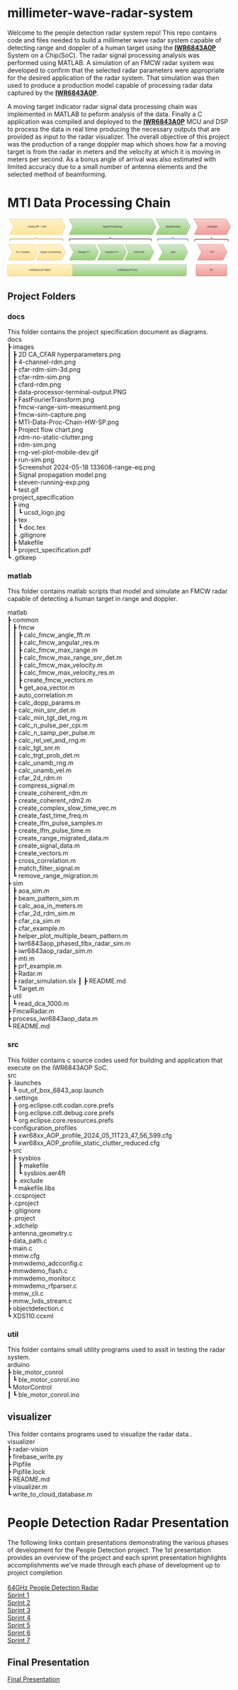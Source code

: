 # millimeter-wave-radar-system
Welcome to the people detection radar system repo! This repo contains code and files needed to build a millimeter wave radar system capable of detecting range and doppler of a human target using the **[IWR6843A0P](https://www.ti.com/tool/IWR6843AOPEVM#description)** System on a Chip(SoC). The radar signal processing analysis was performed using MATLAB. A simulation of an FMCW radar system was developed to confirm that the selected radar parameters were appropriate for the desired application of the radar system. That simulation was then used to produce a production model capable of processing radar data captured by the **[IWR6843A0P](https://www.ti.com/tool/IWR6843AOPEVM#description)**. 

A moving target indicator radar signal data processing chain was implemented in MATLAB to peform analysis of the data. Finally a C application was compiled and deployed to the **[IWR6843A0P](https://www.ti.com/tool/IWR6843AOPEVM#description)** MCU and DSP to process the data in real time producing the necessary outputs that are provided as input to the radar visualizer. The overall objective of this project was the production of a range doppler map which shows how far a moving target is from the radar in meters and the velocity at which it is moving in meters per second. As a bonus angle of arrival was also estimated with limited accuracy due to a small number of antenna elements and the selected method of beamforming.

# MTI Data Processing Chain
<img src="docs/images/MTI-Data-Proc-Chain-HW-SP.png"/>

## Project Folders
### docs
This folder contains the project specification document as diagrams.<br />
docs<br />
 ┣ images<br />
 ┃ ┣ 2D CA_CFAR hyperparameters.png<br />
 ┃ ┣ 4-channel-rdm.png<br />
 ┃ ┣ cfar-rdm-sim-3d.png<br />
 ┃ ┣ cfar-rdm-sim.png<br />
 ┃ ┣ cfard-rdm.png<br />
 ┃ ┣ data-processor-terminal-output.PNG<br />
 ┃ ┣ FastFourierTransform.png<br />
 ┃ ┣ fmcw-range-sim-measurment.png<br />
 ┃ ┣ fmcw-sim-capture.png<br />
 ┃ ┣ MTI-Data-Proc-Chain-HW-SP.png<br />
 ┃ ┣ Project flow chart.png<br />
 ┃ ┣ rdm-no-static-clutter.png<br />
 ┃ ┣ rdm-sim.png<br />
 ┃ ┣ rng-vel-plot-mobile-dev.gif<br />
 ┃ ┣ run-sim.png<br />
 ┃ ┣ Screenshot 2024-05-18 133608-range-eq.png<br />
 ┃ ┣ Signal propagation model.png<br />
 ┃ ┣ steven-running-exp.png<br />
 ┃ ┗ test.gif<br />
 ┣ project_specification<br />
 ┃ ┣ img<br />
 ┃ ┃ ┗ ucsd_logo.jpg<br />
 ┃ ┣ tex<br />
 ┃ ┃ ┗ doc.tex<br />
 ┃ ┣ .gitignore<br />
 ┃ ┣ Makefile<br />
 ┃ ┗ project_specification.pdf<br />
 ┗ .gitkeep

### matlab
This folder contains matlab scripts that model and simulate an FMCW radar capable of detecting a human target in range and doppler.<br />

matlab<br />
 ┣ common<br />
 ┃ ┣ fmcw<br />
 ┃ ┃ ┣ calc_fmcw_angle_fft.m<br />
 ┃ ┃ ┣ calc_fmcw_angular_res.m<br />
 ┃ ┃ ┣ calc_fmcw_max_range.m<br />
 ┃ ┃ ┣ calc_fmcw_max_range_snr_det.m<br />
 ┃ ┃ ┣ calc_fmcw_max_velocity.m<br />
 ┃ ┃ ┣ calc_fmcw_max_velocity_res.m<br />
 ┃ ┃ ┣ create_fmcw_vectors.m<br />
 ┃ ┃ ┗ get_aoa_vector.m<br />
 ┃ ┣ auto_correlation.m<br />
 ┃ ┣ calc_dopp_params.m<br />
 ┃ ┣ calc_min_snr_det.m<br />
 ┃ ┣ calc_min_tgt_det_rng.m<br />
 ┃ ┣ calc_n_pulse_per_cpi.m<br />
 ┃ ┣ calc_n_samp_per_pulse.m<br />
 ┃ ┣ calc_rel_vel_and_rng.m<br />
 ┃ ┣ calc_tgt_snr.m<br />
 ┃ ┣ calc_trgt_prob_det.m<br />
 ┃ ┣ calc_unamb_rng.m<br />
 ┃ ┣ calc_unamb_vel.m<br />
 ┃ ┣ cfar_2d_rdm.m<br />
 ┃ ┣ compress_signal.m<br />
 ┃ ┣ create_coherent_rdm.m<br />
 ┃ ┣ create_coherent_rdm2.m<br />
 ┃ ┣ create_complex_slow_time_vec.m<br />
 ┃ ┣ create_fast_time_freq.m<br />
 ┃ ┣ create_lfm_pulse_samples.m<br />
 ┃ ┣ create_lfm_pulse_time.m<br />
 ┃ ┣ create_range_migrated_data.m<br />
 ┃ ┣ create_signal_data.m<br />
 ┃ ┣ create_vectors.m<br />
 ┃ ┣ cross_correlation.m<br />
 ┃ ┣ match_filter_signal.m<br />
 ┃ ┗ remove_range_migration.m<br />
 ┣ sim<br />
 ┃ ┣ aoa_sim.m<br />
 ┃ ┣ beam_pattern_sim.m<br />
 ┃ ┣ calc_aoa_in_meters.m<br />
 ┃ ┣ cfar_2d_rdm_sim.m<br />
 ┃ ┣ cfar_ca_sim.m<br />
 ┃ ┣ cfar_example.m<br />
 ┃ ┣ helper_plot_multiple_beam_pattern.m<br />
 ┃ ┣ iwr6843aop_phased_tlbx_radar_sim.m<br />
 ┃ ┣ iwr6843aop_radar_sim.m<br />
 ┃ ┣ mti.m<br />
 ┃ ┣ prf_example.m<br />
 ┃ ┣ Radar.m<br />
 ┃ ┣ radar_simulation.slx
 ┃ ┣ README.md<br />
 ┃ ┗ Target.m<br />
 ┣ util<br />
 ┃ ┗ read_dca_1000.m<br />
 ┣ FmcwRadar.m<br />
 ┣ process_iwr6843aop_data.m<br />
 ┗ README.md<br />
 
### src
This folder contains c source codes used for building and application that execute on the IWR6843AOP SoC.<br />
src<br />
 ┣ .launches<br />
 ┃ ┗ out_of_box_6843_aop.launch<br />
 ┣ .settings<br />
 ┃ ┣ org.eclipse.cdt.codan.core.prefs<br />
 ┃ ┣ org.eclipse.cdt.debug.core.prefs<br />
 ┃ ┗ org.eclipse.core.resources.prefs<br />
 ┣ configuration_profiles<br />
 ┃ ┣ xwr68xx_AOP_profile_2024_05_11T23_47_56_599.cfg<br />
 ┃ ┗ xwr68xx_AOP_profile_static_clutter_reduced.cfg<br />
 ┣ src<br />
 ┃ ┣ sysbios<br />
 ┃ ┃ ┣ makefile<br />
 ┃ ┃ ┗ sysbios.aer4ft<br />
 ┃ ┣ .exclude<br />
 ┃ ┗ makefile.libs<br />
 ┣ .ccsproject<br />
 ┣ .cproject<br />
 ┣ .gitignore<br />
 ┣ .project<br />
 ┣ .xdchelp<br />
 ┣ antenna_geometry.c<br />
 ┣ data_path.c<br />
 ┣ main.c<br />
 ┣ mmw.cfg<br />
 ┣ mmwdemo_adcconfig.c<br />
 ┣ mmwdemo_flash.c<br />
 ┣ mmwdemo_monitor.c<br />
 ┣ mmwdemo_rfparser.c<br />
 ┣ mmw_cli.c<br />
 ┣ mmw_lvds_stream.c<br />
 ┣ objectdetection.c<br />
 ┗ XDS110.ccxml<br />

### util
This folder contains small utility programs used to assit in testing the radar system. <br />
arduino<br />
 ┣ ble_motor_conrol<br />
 ┃ ┗ ble_motor_conrol.ino<br />
 ┗ MotorControl<br />
 ┃ ┗ ble_motor_conrol.ino<br />

## visualizer
This folder contains programs used to visualize the radar data.. <br />
visualizer<br />
 ┣ radar-vision<br />
 ┣ firebase_write.py<br />
 ┣ Pipfile<br />
 ┣ Pipfile.lock<br />
 ┣ README.md<br />
 ┣ visualizer.m<br />
 ┗ write_to_cloud_database.m<br />

# People Detection Radar Presentation
The following links contain presentations demonstrating the various phases of development for the People Detection project. The 1st presentation provides an overview of the project and each sprint presentation highlights accomplishments we've made through each phase of development up to project completion
<br />
<br />
[64GHz People Detection Radar](https://docs.google.com/presentation/d/1UIobzvt940PiRzJJoqzG_jstFSM7m4pV/edit?usp=drive_link&ouid=112085791097240071479&rtpof=true&sd=true)
<br />
[Sprint 1](https://docs.google.com/presentation/d/17Z4IEgLOOTPaDsA3-klGJfAxYMCZCAKe/edit?usp=drive_link&ouid=112085791097240071479&rtpof=true&sd=true)
<br />
[Sprint 2](https://docs.google.com/presentation/d/12oHWV6L4Eyr7IAybFQ9ZD15lLnU75F-t/edit?usp=drive_link&ouid=112085791097240071479&rtpof=true&sd=true)
<br />
[Sprint 3](https://docs.google.com/presentation/d/18pwAkHE_p4_Qab5gMU5JxtgKBYnQPv2Z/edit?usp=drive_link&ouid=112085791097240071479&rtpof=true&sd=true)
<br />
[Sprint 4](https://docs.google.com/presentation/d/182JTYqSuuebc5cSZfN3FYDypfgK6dsb8/edit?usp=drive_link&ouid=112085791097240071479&rtpof=true&sd=true)
<br />
[Sprint 5](https://docs.google.com/presentation/d/1BEKzpFS6jXvX48bXmcZpeML1otvU0zG0/edit?usp=drive_link&ouid=112085791097240071479&rtpof=true&sd=true)
<br />
[Sprint 6](https://docs.google.com/presentation/d/1BQ_VSe1GsIoxJrYLUMS8agz4udzsNNxs/edit?usp=drive_link&ouid=112085791097240071479&rtpof=true&sd=true)
<br />
[Sprint 7](https://docs.google.com/presentation/d/1vSYEG_gKn_QH3Cs1vhudIISilF88ROOK/edit?usp=sharing&ouid=112085791097240071479&rtpof=true&sd=true)
<br />

## Final Presentation
[Final Presentation](https://drive.google.com/file/d/1-2rGQtX42mz8FN6Se58B0nz1l1jNucHP/view?usp=sharing)
<br />



